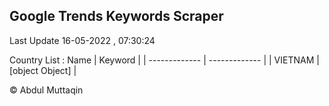 

## Google Trends Keywords Scraper 
 
Last Update 16-05-2022 , 07:30:24

Country List :
 Name  | Keyword |
| ------------- | ------------- |
| VIETNAM | [object Object] |



© Abdul Muttaqin 
